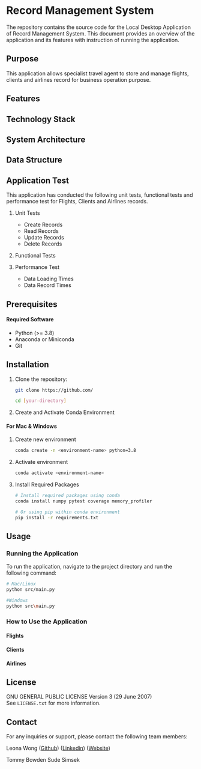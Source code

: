 # Record Management System

The repository contains the source code for the Local Desktop Application of Record Management System.
This document provides an overview of the application and its features with instruction of running the application.

## Purpose

This application allows specialist travel agent to store and manage flights, clients and airlines record for business operation purpose.

## Features

<!-- 1. Flights Record
2. Clients Record
3. Airlines Record -->

## Technology Stack

## System Architecture

## Data Structure

## Application Test

This application has conducted the following unit tests, functional tests and performance test for Flights, Clients and Airlines records.

1. Unit Tests
   - Create Records
   - Read Records
   - Update Records
   - Delete Records

2. Functional Tests

3. Performance Test
   - Data Loading Times
   - Data Record Times

## Prerequisites

#### Required Software
- Python (>= 3.8)
- Anaconda or Miniconda
- Git

## Installation 

1. Clone the repository:
   ```sh
   git clone https://github.com/
   ```
   ```sh
   cd [your-directory]
   ```
2. Create and Activate Conda Environment

#### For Mac & Windows

1. Create new environment
   ```sh
   conda create -n <environment-name> python=3.8
   ```
2. Activate environment
   ```sh
   conda activate <environment-name>
   ```
3. Install Required Packages
   ```sh
   # Install required packages using conda
   conda install numpy pytest coverage memory_profiler

   # Or using pip within conda environment
   pip install -r requirements.txt
   ```

## Usage

### Running the Application

To run the application, navigate to the project directory and run the following command:
   ```sh
   # Mac/Linux
   python src/main.py

   #Windows
   python src\main.py
   ```

### How to Use the Application

#### Flights
#### Clients
#### Airlines

## License

GNU GENERAL PUBLIC LICENSE Version 3 (29 June 2007)
<br/>See `LICENSE.txt` for more information.

## Contact

For any inquiries or support, please contact the following team members:

Leona Wong
(<a href="https://github.com/liverpool-leonawong">Github</a>)
(<a href="https://www.linkedin.com/in/leonawong/">Linkedin</a>)
(<a href="https://leonawong.com">Website</a>)

Tommy Bowden
Sude Simsek 

